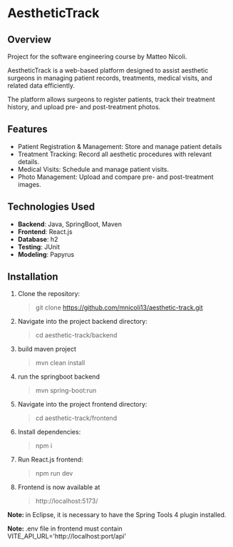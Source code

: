 # AestheticTrack

## Overview

Project for the software engineering course by Matteo Nicoli.

AestheticTrack is a web-based platform designed to assist aesthetic surgeons in managing patient records, treatments, medical visits, and related data efficiently.

The platform allows surgeons to register patients, track their treatment history, and upload pre- and post-treatment photos.

## Features

<ul>
  <li>Patient Registration & Management: Store and manage patient details</li>
  <li>Treatment Tracking: Record all aesthetic procedures with relevant details.</li>
  <li>Medical Visits: Schedule and manage patient visits.</li>
  <li>Photo Management: Upload and compare pre- and post-treatment images.</li>
</ul>

## Technologies Used

<ul>
  <li><strong>Backend</strong>: Java, SpringBoot, Maven</li>
  <li><strong>Frontend</strong>: React.js</li>
  <li><strong>Database</strong>: h2</li>
  <li><strong>Testing</strong>: JUnit</li>
  <li><strong>Modeling</strong>: Papyrus</li>
</ul>

## Installation

<ol>

  <li> Clone the repository: </li>
  

> git clone https://github.com/mnicoli13/aesthetic-track.git



<li> Navigate into the project backend directory: </li>

> cd aesthetic-track/backend

<li>build maven project </li>

> mvn clean install

<li>run the springboot backend </li>

> mvn spring-boot:run

<li> Navigate into the project frontend directory: </li>

> cd aesthetic-track/frontend

<li> Install dependencies: </li>

> npm i

<li> Run React.js frontend: </li>

> npm run dev

<li>Frontend is now available at </li>

> http://localhost:5173/

</ol>

<strong>Note: </strong> in Eclipse, it is necessary to have the Spring Tools 4 plugin installed.

<strong>Note: </strong> .env file in frontend must contain VITE_API_URL='http://localhost:port/api'



